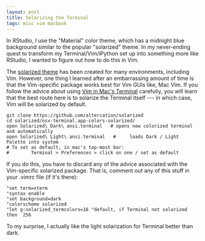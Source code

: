 ```yaml
---
layout: post
title: Solarizing the Terminal
tags: misc vim macbook
---
```


In RStudio, I use the "Material" color theme, which has a midnight blue background similar to the popular "solarized" theme.
In my never-ending quest to transform my Terminal/Vim/iPython set up into something more like RStudio, I wanted to figure out
how to do this in Vim.

The [solarized theme](https://github.com/altercation/solarized) has been created for many
environments, including Vim.  However, one thing I learned after an embarrassing amount of time
is that the Vim-specific package works best for Vim GUIs like, Mac Vim.  If you follow
the advice about using [Vim in Mac's Terminal](http://ethanschoonover.com/solarized/vim-colors-solarized) 
carefully, you will learn that the best route here
is to solarize the Terminal itself --- in which case, Vim will be solarized by default.

```
git clone https://github.com/altercation/solarized
cd solarized/osx-terminal.app-colors-solarized/
open Solarized\ Dark\ ansi.terminal   # opens new colorized terminal and automatically
open Solarized\ Light\ ansi.terminal   #     loads Dark / Light Palette into system
# To set as default, in mac's top-most bar:  
#        Terminal > Preferences > click on one / set as default
```

If you do this, you have to discard any of the advice associated with the Vim-specific solarized package. That is,
comment out any of this stuff in your .vimrc file (if it's there):
```vim
"set term=xterm  
"syntax enable
"set background=dark
"colorscheme solarized
"let g:solarized_termcolors=16 "default, if Terminal not solarized then  256
```

To my surprise, I actually like the light solarization for Terminal better than dark.


